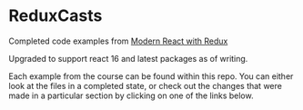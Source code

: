 # ReduxCasts

Completed code examples from [Modern React with Redux](https://udemy.com/react-redux)

Upgraded to support react 16 and latest packages as of writing.

Each example from the course can be found within this repo. You can either look at the files in a completed state, or check out the changes that were made in a particular section by clicking on one of the links below.
